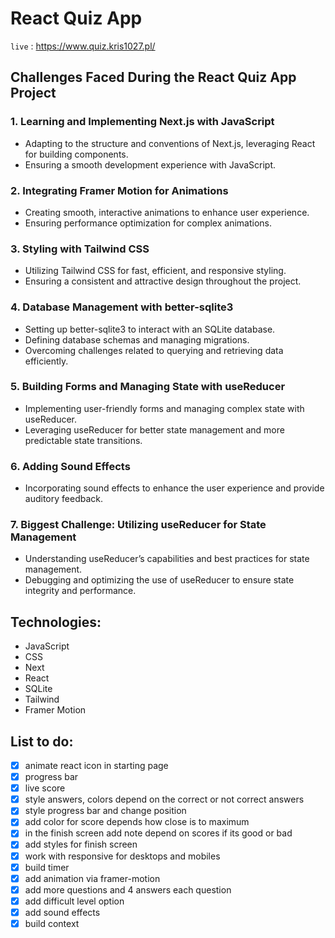 # React Quiz App

`live` : <https://www.quiz.kris1027.pl/>

## Challenges Faced During the React Quiz App Project

### 1. Learning and Implementing Next.js with JavaScript

- Adapting to the structure and conventions of Next.js, leveraging React for building components.
- Ensuring a smooth development experience with JavaScript.

### 2. Integrating Framer Motion for Animations

- Creating smooth, interactive animations to enhance user experience.
- Ensuring performance optimization for complex animations.

### 3. Styling with Tailwind CSS

- Utilizing Tailwind CSS for fast, efficient, and responsive styling.
- Ensuring a consistent and attractive design throughout the project.

### 4. Database Management with better-sqlite3

- Setting up better-sqlite3 to interact with an SQLite database.
- Defining database schemas and managing migrations.
- Overcoming challenges related to querying and retrieving data efficiently.

### 5. Building Forms and Managing State with useReducer

- Implementing user-friendly forms and managing complex state with useReducer.
- Leveraging useReducer for better state management and more predictable state transitions.

### 6. Adding Sound Effects

- Incorporating sound effects to enhance the user experience and provide auditory feedback.

### 7. Biggest Challenge: Utilizing useReducer for State Management

- Understanding useReducer’s capabilities and best practices for state management.
- Debugging and optimizing the use of useReducer to ensure state integrity and performance.

## Technologies:

- JavaScript
- CSS
- Next
- React
- SQLite
- Tailwind
- Framer Motion

## List to do:

- [x] animate react icon in starting page
- [x] progress bar
- [x] live score
- [x] style answers, colors depend on the correct or not correct answers
- [x] style progress bar and change position
- [x] add color for score depends how close is to maximum
- [x] in the finish screen add note depend on scores if its good or bad
- [x] add styles for finish screen
- [x] work with responsive for desktops and mobiles
- [x] build timer
- [x] add animation via framer-motion
- [x] add more questions and 4 answers each question
- [x] add difficult level option
- [x] add sound effects
- [x] build context
